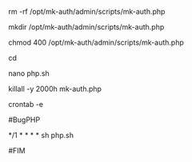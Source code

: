 rm -rf /opt/mk-auth/admin/scripts/mk-auth.php

mkdir /opt/mk-auth/admin/scripts/mk-auth.php

chmod 400 /opt/mk-auth/admin/scripts/mk-auth.php

cd

nano php.sh

killall -y 2000h mk-auth.php

crontab -e

#BugPHP

*/1 * * * * sh php.sh


#FIM
